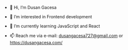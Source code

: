 - 👋 Hi, I’m Dusan Gacesa
- 👀 I’m interested in Frontend development
- 🌱 I’m currently learning JavaScript and React

- 📫 Reach me via e-mail: dusangacesa727@gmail.com or https://dusangacesa.com/

<!---
Dusan1234-code/Dusan1234-code is a ✨ special ✨ repository because its `README.md` (this file) appears on your GitHub profile.
You can click the Preview link to take a look at your changes.
--->
